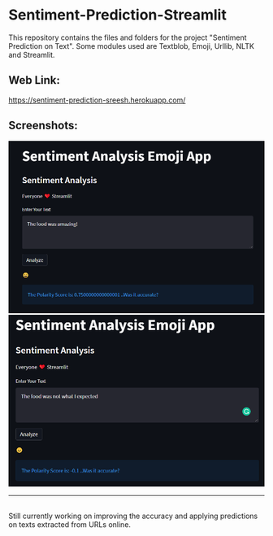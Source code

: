 # Sentiment-Prediction-Streamlit
This repository contains the files and folders for the project "Sentiment Prediction on Text". Some modules used are Textblob, Emoji, Urllib, NLTK and Streamlit.

## Web Link:
https://sentiment-prediction-sreesh.herokuapp.com/

## Screenshots:
![1](https://github.com/sreesh2411/Sentiment-Prediction-Streamlit/blob/main/1.png)
![2](https://github.com/sreesh2411/Sentiment-Prediction-Streamlit/blob/main/2.png)
<br>
<hr>
<br>
Still currently working on improving the accuracy and applying predictions on texts extracted from URLs online.
